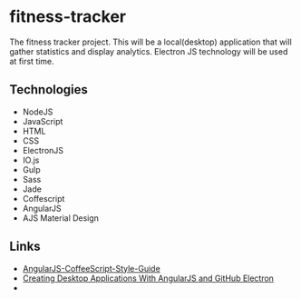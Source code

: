 # fitness-tracker
The fitness tracker project. This will be a local(desktop) application that will gather statistics and display analytics. Electron JS technology will be used at first time.
<h2>Technologies</h2>
<ul>
  <li>NodeJS</li>
  <li>JavaScript</li>
  <li>HTML</li>
  <li>CSS</li>
  <li>ElectronJS</li>
  <li>IO.js</li>
  <li>Gulp</li>
  <li>Sass</li>
  <li>Jade</li>
  <li>Coffescript</li>
  <li>AngularJS</li>
  <li>AJS Material Design</li>
</ul>
<h2>Links</h2>
<ul>
  <li><a href="https://github.com/Plateful/plateful-mobile/wiki/AngularJS-CoffeeScript-Style-Guide">AngularJS-CoffeeScript-Style-Guide</a></li>
  <li><a href="https://scotch.io/tutorials/creating-desktop-applications-with-angularjs-and-github-electron">Creating Desktop Applications With AngularJS and GitHub Electron</a><li>
</ul>
